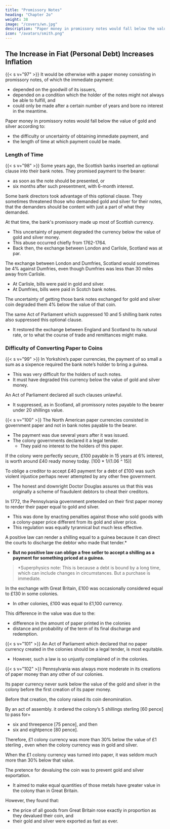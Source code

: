 ```yaml
---
title: "Promissory Notes"
heading: "Chapter 2o"
weight: 38
image: "/covers/wn.jpg"
description: "Paper money in promissory notes would fall below the value of gold and silver"
icon: "/avatars/smith.png"
---
```




## The Increase in Fiat (Personal Debt) Increases Inflation 

{{< s v="97" >}} It would be otherwise with a paper money consisting in promissory notes, of which the immediate payment:
- depended on the goodwill of its issuers,
- depended on a condition which the holder of the notes might not always be able to fulfill, and
- could only be made after a certain number of years and bore no interest in the meantime.

Paper money in promissory notes would fall below the value of gold and silver according to:
- the difficulty or uncertainty of obtaining immediate payment, and
- the length of time at which payment could be made.


### Length of Time

{{< s v="98" >}} Some years ago, the Scottish banks inserted an optional clause into their bank notes. They promised payment to the bearer: 
- as soon as the note should be presented, or
- six months after such presentment, with 6-month interest.

Some bank directors took advantage of this optional clause. They sometimes threatened those who demanded gold and silver for their notes, that the demanders should be content with just a part of what they demanded.

At that time, the bank's promissory made up most of Scottish currency.
- This uncertainty of payment degraded the currency below the value of gold and silver money.
- This abuse occurred chiefly from 1762-1764.
- Back then, the exchange between London and Carlisle, Scotland was at par.

The exchange between London and Dumfries, Scotland would sometimes be 4% against Dumfries, even though Dumfries was less than 30 miles away from Carlisle.
- At Carlisle, bills were paid in gold and silver.
- At Dumfries, bills were paid in Scotch bank notes.

The uncertainty of getting those bank notes exchanged for gold and silver coin degraded them 4% below the value of that coin.

The same Act of Parliament which suppressed 10 and 5 shilling bank notes also suppressed this optional clause.
- It restored the exchange between England and Scotland to its natural rate, or to what the course of trade and remittances might make.


### Difficulty of Converting Paper to Coins

{{< s v="99" >}} In Yorkshire’s paper currencies, the payment of so small a sum as a sixpence required the bank note’s holder to bring a guinea. 
<!-- the change of a guinea to the issuer. -->
- This was very difficult for the holders of such notes.
- It must have degraded this currency below the value of gold and silver money.

An Act of Parliament declared all such clauses unlawful.
- It suppressed, as in Scotland, all promissory notes payable to the bearer under 20 shillings value.


{{< s v="100" >}} The North American paper currencies consisted in government paper and not in bank notes payable to the bearer.
- The payment was due several years after it was issued.
- The colony governments declared it a legal tender.
  - They paid no interest to the holders of this paper.

If the colony were perfectly secure, £100 payable in 15 years at 6% interest, is worth around £40 ready money today. [100 * 1/(1.06 ^ 15)]

To oblige a creditor to accept £40 payment for a debt of £100 was such violent injustice perhaps never attempted by any other free government.
- The honest and downright Doctor Douglas assures us that this was originally a scheme of fraudulent debtors to cheat their creditors.


In 1772, the Pennsylvania government pretended on their first paper money to render their paper equal to gold and silver.
- This was done by enacting penalties against those who sold goods with a colony-paper price different from its gold and silver price.
- This regulation was equally tyrannical but much less effective.

A positive law can render a shilling equal to a guinea because it can direct the courts to discharge the debtor who made that tender.*
- **But no positive law can oblige a free seller to accept a shilling as a payment for something priced at a guinea.**

> *Superphysics note: This is because a debt is bound by a long time, which can include changes in circumstances. But a purchase is immediate. 


In the exchange with Great Britain, £100 was occasionally considered equal to £130 in some colonies.
- In other colonies, £100 was equal to £1,100 currency.

This difference in the value was due to the:
- difference in the amount of paper printed in the colonies
- distance and probability of the term of its final discharge and redemption.


{{< s v="101" >}} An Act of Parliament which declared that no paper currency created in the colonies should be a legal tender, is most equitable.
- However, such a law is so unjustly complained of in the colonies.


{{< s v="102" >}} Pennsylvania was always more moderate in its creations of paper money than any other of our colonies.

Its paper currency never sunk below the value of the gold and silver in the colony before the first creation of its paper money.

Before that creation, the colony raised its coin denomination.

By an act of assembly. it ordered the colony’s 5 shillings sterling [60 pence] to pass for= 
- six and threepence [75 pence], and then
- six and eightpence [80 pence].

Therefore, £1 colony currency was more than 30% below the value of £1 sterling , even when the colony currency was in gold and silver.

When the £1 colony currency was turned into paper, it was seldom much more than 30% below that value.

The pretence for devaluing the coin was to prevent gold and silver exportation.
- It aimed to make equal quantities of those metals have greater value in the colony than in Great Britain.

However, they found that:
- the price of all goods from Great Britain rose exactly in proportion as they devalued their coin, and
- their gold and silver were exported as fast as ever.

